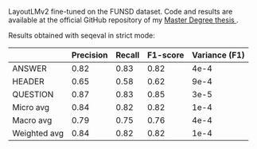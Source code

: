 LayoutLMv2 fine-tuned on the FUNSD dataset. Code and results are available at the official GitHub repository of my [Master Degree thesis ](https://github.com/AleRosae/thesis-layoutlm).

Results obtained with seqeval in strict mode:

|              | Precision | Recall | F1-score | Variance (F1) |
|--------------|-----------|--------|----------|---------------|
| ANSWER       | 0.82      | 0.83   | 0.82     | 4e-4          |
| HEADER       | 0.65      | 0.58   | 0.62     | 9e-4          |
| QUESTION     | 0.87      | 0.83   | 0.85     | 3e-5          |
| Micro avg    | 0.84      | 0.82   | 0.82     | 1e-4          |
| Macro avg    | 0.79      | 0.75   | 0.76     | 4e-4          |
| Weighted avg | 0.84      | 0.82   | 0.82     | 1e-4          |
